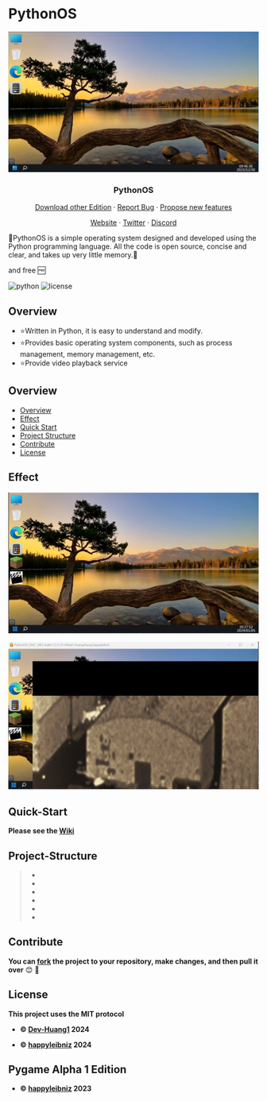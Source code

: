 # PythonOS 

<div align="center">
<p align="center">
    
  ![img1](docs/img/desktop.png)
  
  <h3 align="center">PythonOS</h3>   
  <a href="https://github.com/happyleibniz/Python-Operating-System/releases">Download other Edition</a>
    ·
  <a href="https://github.com/happyleibniz/Python-Operating-System/issues">Report Bug</a>
    ·
  <a href="https://github.com/Github-Huangshaoqi/PythonOS/issues">Propose new features</a>
</p>
</div>

<div align="center">
<p align="center">
  <a href="https://www.xyehr.cn">Website</a>
    ·
  <a href="https://x.com/@Python_OS">Twitter</a>
    ·
  <a href="https://discord.com/invite/TeWWcmzAnf">Discord</a>
</p>
</div>

:tada:PythonOS is a simple operating system designed and developed using the Python programming language. All the code is open source, concise and clear, and takes up very little memory.:tada:

and free :free:

![python](https://img.shields.io/badge/python-%3E%3D3-brightgreen
)
![license](https://img.shields.io/badge/license-MIT-blue
)


## Overview

- :star:Written in Python, it is easy to understand and modify.
- :star:Provides basic operating system components, such as process management, memory management, etc.
- :star:Provide video playback service

## Overview

- [Overview](#Overview)
- [Effect](#Effect)
- [Quick Start](#Quick-Start)
- [Project Structure](#Project-Structure)
- [Contribute](#Contribute)
- [License](#License)

## Effect

![img2](docs/img/desktop(2).png)

![img3](docs/img/movie_pro1.png)

## Quick-Start

__Please see the [Wiki](https://github.com/happyleibniz/Python-Operating-System/wiki)__



## Project-Structure

> - 
> - 
> - 
> - 
> - 
> -

## Contribute

__You can [fork](https://github.com/happyleibniz/Python-Operating-System/fork) the project to your repository, make changes, and then pull it over__ 😊 🎉

## License

__This project uses the MIT protocol__

- __:copyright:  [Dev-Huang1](https://github.com/Dev-Huang1) 2024__

- __:copyright:  [happyleibniz](https://github.com/happyleibniz) 2024__

## Pygame Alpha 1 Edition
- __:copyright:  [happyleibniz](https://github.com/happyleibniz) 2023__
